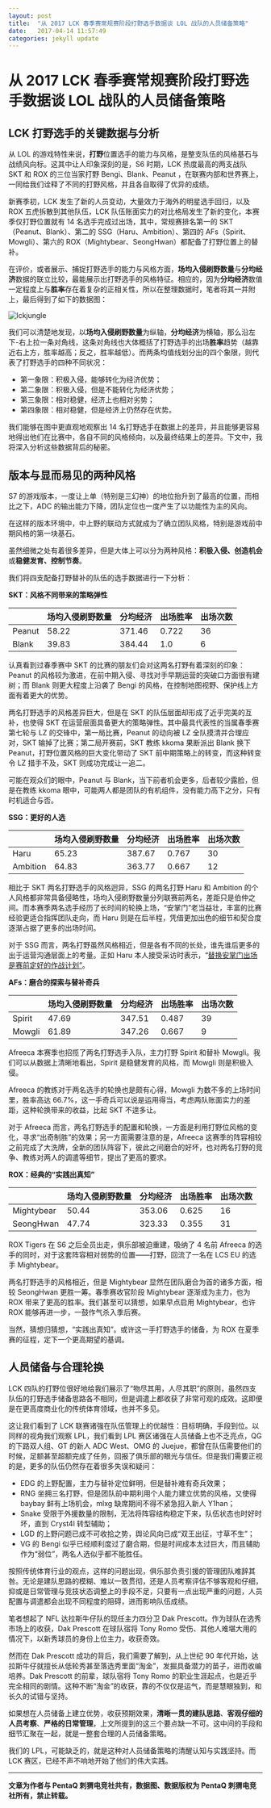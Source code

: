 ```yaml
---
layout: post
title:  "从 2017 LCK 春季赛常规赛阶段打野选手数据谈 LOL 战队的人员储备策略"
date:   2017-04-14 11:57:49
categories: jekyll update
---
```


# 从 2017 LCK 春季赛常规赛阶段打野选手数据谈 LOL 战队的人员储备策略

## LCK 打野选手的关键数据与分析

从 LOL 的游戏特性来说，**打野**位置选手的能力与风格，是整支队伍的风格基石与战绩风向标。这其中让人印象深刻的是，S6 时期，LCK 热度最高的两支战队 SKT 和 ROX 的三位当家打野 Bengi、Blank、Peanut ，在联赛内部和世界赛上，一同给我们诠释了不同的打野风格，并且各自取得了优异的成绩。

新赛季初，LCK 发生了新的人员变动，大量效力于海外的明星选手回归，以及 ROX 五虎拆散到其他队伍，LCK 队伍账面实力的对比格局发生了新的变化，本赛季仅打野位置就有 14 名选手完成过出场，其中，常规赛排名第一的 SKT（Peanut、Blank）、第二的 SSG（Haru、Ambition）、第四的 AFs（Spirit、Mowgli）、第六的 ROX（Mightybear、SeongHwan）都配备了打野位置上的替补。

在评价，或者展示、捕捉打野选手的能力与风格方面，**场均入侵刷野数量**与**分均经济**数据的联立比较，最能展示出打野选手的风格特征。相应的，因为**分均经济**数值一定程度上与**胜率**存在着复杂的正相关性，所以在整理数据时，笔者将其一并附上，最后得到了如下的数据图：

![lckjungle](https://fstopgun.github.io/fstopgun/images/lckjungle.png)

我们可以清楚地发现，以**场均入侵刷野数量**为纵轴，**分均经济**为横轴，那么沿左下-右上拉一条对角线，这条对角线也大体概括了打野选手的出场**胜率**趋势（越靠近右上方，胜率越高；反之，胜率越低）。而两条均值线划分出的四个象限，则代表了打野选手的四种不同状况：

- 第一象限：积极入侵，能够转化为经济优势；
- 第二象限：积极入侵，但是不能转化为经济优势；
- 第三象限：相对稳健，经济上也相对劣势；
- 第四象限：相对稳健，但是经济上仍然存在优势。

我们能够在图中更直观地观察出 14 名打野选手在数据上的差异，并且能够更容易地得出他们在比赛中，各自不同的风格倾向，以及最终结果上的差异。下文中，我将深入分析这些数据背后的秘密。

## 版本与显而易见的两种风格

S7 的游戏版本，一度让上单（特别是三幻神）的地位抬升到了最高的位置，而相比之下，ADC 的输出能力下降，团队定位也一度产生了以功能性为主的风向。

在这样的版本环境中，中上野的联动方式就成为了确立团队风格，特别是游戏前中期风格的第一块基石。

虽然细微之处有着很多差异，但是大体上可以分为两种风格：**积极入侵、创造机会**或**稳健发育、控制节奏**。

我们将四支配备打野替补的队伍的选手数据进行一下分析：

**SKT：风格不同带来的策略弹性**

|  | 场均入侵刷野数量 | 分均经济 | 出场胜率 | 出场次数 |
| --- | --- | --- | --- | --- |
| Peanut | 58.22 | 371.46 | 0.722 | 36 |
| Blank | 39.83 | 384.44 | 1.0  | 6 |

认真看到过春季赛中 SKT 的比赛的朋友们会对这两名打野有着深刻的印象：Peanut 的风格较为激进，在前中期入侵、寻找对手早期运营的突破口方面很有建树；而 Blank 则更大程度上沿袭了 Bengi 的风格，在控制地图视野、保护线上方面有着更大的优势。

两名打野选手的风格差异巨大，但是在 SKT 的队伍层面却形成了近乎完美的互补，也使得 SKT 在运营层面具备更大的策略弹性。其中最具代表性的当属春季赛第七轮与 LZ 的交锋中，第一局比赛，Peanut 的动向被 LZ 全队摸清并合理应对，SKT 输掉了比赛；第二局开赛前，SKT 教练 kkoma 果断派出 Blank 换下 Peanut，打野位置风格的巨大变化带动了 SKT 前中期策略上的转变，而这种转变令 LZ 措手不及，SKT 则成功完成让一追二。

可能在观众们的眼中，Peanut 与 Blank，当下前者机会更多，后者较少露脸，但是在教练 kkoma 眼中，可能两人都是团队的有机组件，没有能力高下之分，只有时机适合与否。

**SSG：更好的人选**

|  | 场均入侵刷野数量 | 分均经济 | 出场胜率 | 出场次数 |
| --- | --- | --- | --- | --- |
| Haru | 65.23 | 387.67 | 0.767 | 30 |
| Ambition | 64.83 | 363.77 | 0.667 | 12 |

相比于 SKT 两名打野选手的风格迥异，SSG 的两名打野 Haru 和 Ambition 的个人风格都非常具备侵略性，场均入侵刷野数量分列联赛前两名，差距只是伯仲之间。而本赛季两名选手经历了长时间的轮换上场，“安掌门”老当益壮，丰富的比赛经验更适合指挥团队走向，而 Haru 则是在后半程，凭借更加出色的细节和契合度逐渐占据了更多的出场时间。

对于 SSG 而言，两名打野虽然风格相近，但是各有不同的长处，谁先谁后更多的出于运营沟通层面上的考量。正如 Haru 本人接受采访时表示，“[替换安掌门出场是赛前定好的作战计划”](https://slingshotesports.com/2017/01/17/sumsung-galaxy-haru-ambition-original-plan-sit-game-2-league-of-legends-champions-korea/)。

**AFs：磨合的探索与替补奇兵**

|  | 场均入侵刷野数量 | 分均经济 | 出场胜率 | 出场次数 |
| --- | --- | --- | --- | --- |
| Spirit | 47.69 | 347.51 | 0.487 | 39 |
| Mowgli | 61.89 | 347.26 | 0.667 | 9 |

Afreeca 本赛季也招揽了两名打野选手入队，主力打野 Spirit 和替补 Mowgli。我们可以从数据上清晰地看出，Spirit 是稳健发育的风格，而 Mowgli 则是积极入侵。

Afreeca 的教练对于两名选手的轮换也是颇有心得，Mowgli 为数不多的上场时间里，胜率高达 66.7%，这一手奇兵可以说是运用得当，考虑两队账面实力的差距，这种轮换带来的收益，比起 SKT 不遑多让。

对于 Afreeca 而言，两名打野选手的配置和轮换，一方面是利用打野位风格的变化，寻求“出奇制胜”的效果；另一方面需要注意的是，Afreeca 这赛季的阵容相较之前完成了大洗牌，全新的团队阵容下，彼此之间磨合的好坏，也对两名打野的竞争、教练对两人的调遣等细节，提出了更高的要求。

**ROX：经典的“实践出真知”**

|  | 场均入侵刷野数量 | 分均经济 | 出场胜率 | 出场次数 |
| --- | --- | --- | --- | --- |
| Mightybear | 50.44 | 353.06 | 0.625 | 16 |
| SeongHwan | 47.74 | 323.33 | 0.355 | 31 |

ROX Tigers 在 S6 之后全员出走，俱乐部被迫重建，吸纳了 4 名前 Afreeca 的选手的同时，对于这套阵容相对弱势的位置——打野，回流了一名在 LCS EU 的选手 Mightybear。

两名打野选手的风格相近，但是 Mightybear 显然在团队磨合为首的诸多方面，相较 SeongHwan 更胜一筹。春季赛收官阶段 Mightybear 逐渐成为主力，也为 ROX 带来了更高的胜率。我们甚至可以猜想，如果早点启用 Mightybear，也许 ROX 能够再进一步，一鼓作气杀入季后赛。

当然，猜想归猜想，“实践出真知”。或许这一手打野选手的储备，为 ROX 在夏季赛的征程，定下一个更高期望的基调。

## 人员储备与合理轮换

LCK 四队的打野位很好地给我们展示了“物尽其用，人尽其职”的原则，虽然四支队伍的打野选手储备思路各不相同，但是调遣上都收获了非常可观的成效。这即便是在更高度商业化的传统体育领域，也并不多见。

这让我们看到了 LCK 联赛诸强在队伍管理上的优越性：目标明确，手段到位。以同样的视角我们观察 LPL，我们看到 LPL 赛区诸强在人员储备上也不乏亮点，QG 的下路双人组、GT 的新人 ADC West、OMG 的 Juejue，都曾在队伍需要他们的时候，足额甚至超额完成了任务，回报了俱乐部的眼光与信任。但是我们需要正视的是，更多的队伍仍然存在着很多失误和疑问：

- EDG 的上野配置，主力与替补定位鲜明，但是替补难有奇兵效果；
- RNG 坐拥三名打野，但是团队前中期利用个人能力建立优势的风格，又使得 baybay 鲜有上场机会，mlxg 缺席期间不得不紧急招入新人 Y1han；
- Snake 受限于外援数量的限制，无法将阵容结构稳定下来，队伍状态也时好时坏，直到 Cryst4l 转型辅助；
- LGD 的上野问题已成不可收拾之势，舆论风向已成“双王出征，寸草不生”；
- VG 的 Bengi 似乎已经顺利度过了磨合期，但是时间成本太过巨大，而且辅助作为“弱位”，两名人选似乎都不能胜任。

按照传统体育行业的观点，这样的问题出现，俱乐部负责引援的管理团队难辞其咎。无论是建队思路的模糊、难以一致贯彻，还是人员考察评估不够客观和仔细，抑或是日常管理与竞技状态调整上的手段不足，只要有一点出现严重的问题，人员配置与调遣都会出现不同程度的阻碍，进而影响队伍成绩。

笔者想起了 NFL 达拉斯牛仔队的现任主力四分卫 Dak Prescott。作为球队在选秀市场上的收获，Dak Prescott 在球队宿将 Tony Romo 受伤、其他人难堪大用的情况下，以新秀球员的身份上位主力，收获奇效。

然而在 Dak Prescott 成功的背后，我们需要了解到，从上世纪 90 年代开始，达拉斯牛仔就擅长从低轮秀甚至落选秀里面“淘金”，发掘具备潜力的苗子，进而收编培养。Dak Prescott 的前辈，球队宿将 Tony Romo 的职业生涯起点，也是近乎完全相同的剧情。这种不断“淘金”的收获，靠的不仅仅是运气，而是慧眼独到，和长久的试错与坚持。

如果想在人员储备上建立优势，收获预期效果，**清晰一贯的建队思路**、**客观仔细的人员考察**、**严格的日常管理**，上文所提到的这三个要点缺一不可。这中间的手段和细节汇聚在一起，就是一整套合理的人员储备策略。

我们的 LPL，可能缺乏的，就是这种对人员储备策略的清醒认知与实践坚持。而 LCK 赛区，已经不声不响地开始了他们的伟大实践。


-----

**文章为作者与 PentaQ 刺猬电竞社共有，数据图、数据版权为 PentaQ 刺猬电竞社所有，禁止转载。**


